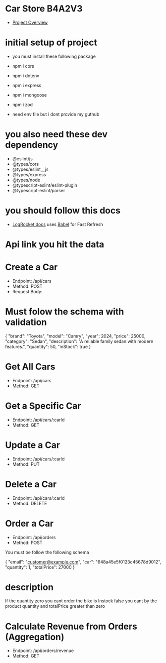 
# Car Store B4A2V3

- [Project Overview](https://drive.google.com/file/d/1jukTiQqwaQsDFJ0gXZDyjUwYw48hnKrx/view?usp=sharing)


# initial setup of project

- you must install these following package

- npm i cors
- npm i dotenv
- npm i express
- npm i mongoose
- npm i zod
- need env file but i dont provide my guthub

# you also need these dev dependency

-  @eslint/js
-  @types/cors
-  @types/eslint__js
-  @types/express
-  @types/node
-  @typescript-eslint/eslint-plugin
-  @typescript-eslint/parser

# you should follow this docs
- [LogRocket docs](https://blog.logrocket.com/linting-typescript-eslint-prettier) uses [Babel](https://babeljs.io/) for Fast Refresh

# Api link you hit the data

# Create a Car
- Endpoint: /api/cars
- Method: POST
- Request Body:

# Must folow the schema with validation

{
  "brand": "Toyota",
  "model": "Camry",
  "year": 2024,
  "price": 25000,
  "category": "Sedan",
  "description": "A reliable family sedan with modern features.",
  "quantity": 50,
  "inStock": true
}

# Get All Cars
- Endpoint: /api/cars
- Method: GET

# Get a Specific Car
- Endpoint: /api/cars/:carId
- Method: GET

# Update a Car
- Endpoint: /api/cars/:carId
- Method: PUT

# Delete a Car
- Endpoint: /api/cars/:carId
- Method: DELETE

# Order a Car
- Endpoint: /api/orders
- Method: POST

You must be follow the following schema

{
  "email": "customer@example.com",
  "car": "648a45e5f0123c45678d9012",
  "quantity": 1,
  "totalPrice": 27000
}

# description
If the quantity zero you cant order the bike
is Instock false you cant by the product
quantity and totalPrice greater than zero

# Calculate Revenue from Orders (Aggregation)
- Endpoint: /api/orders/revenue
- Method: GET










